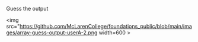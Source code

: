 Guess the output

<img src="https://github.com/McLarenCollege/foundations_public/blob/main/images/array-guess-output-userA-2.png width=600 >
